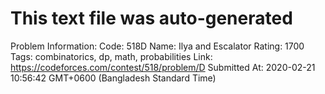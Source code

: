 # This text file was auto-generated

Problem Information:
Code: 518D
Name: Ilya and Escalator
Rating: 1700
Tags: combinatorics, dp, math, probabilities
Link: https://codeforces.com/contest/518/problem/D
Submitted At: 2020-02-21 10:56:42 GMT+0600 (Bangladesh Standard Time)